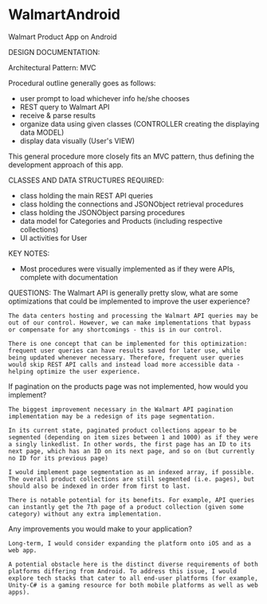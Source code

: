 # WalmartAndroid
Walmart Product App on Android

DESIGN DOCUMENTATION:

Architectural Pattern: MVC 

Procedural outline generally goes as follows:
- user prompt to load whichever info he/she chooses
- REST query to Walmart API
- receive & parse results
- organize data using given classes (CONTROLLER creating the displaying data MODEL)
- display data visually (User's VIEW)

This general procedure more closely fits an MVC pattern, thus defining the development approach of this app.

CLASSES AND DATA STRUCTURES REQUIRED:
- class holding the main REST API queries
- class holding the connections and JSONObject retrieval procedures
- class holding the JSONObject parsing procedures
- data model for Categories and Products (including respective collections)
- UI activities for User

KEY NOTES:
- Most procedures were visually implemented as if they were APIs, complete with documentation


QUESTIONS:
The Walmart API is generally pretty slow, what are some optimizations that could be implemented to improve the user experience?

	The data centers hosting and processing the Walmart API queries may be out of our control. However, we can make implementations that bypass or compensate for any shortcomings - this is in our control.

	There is one concept that can be implemented for this optimization: frequent user queries can have results saved for later use, while being updated whenever necessary. Therefore, frequent user queries would skip REST API calls and instead load more accessible data - helping optimize the user experience.


If pagination on the products page was not implemented, how would you implement?

	The biggest improvement necessary in the Walmart API pagination implementation may be a redesign of its page segmentation. 

	In its current state, paginated product collections appear to be segmented (depending on item sizes between 1 and 1000) as if they were a singly linkedlist. In other words, the first page has an ID to its next page, which has an ID on its next page, and so on (but currently no ID for its previous page)

	I would implement page segmentation as an indexed array, if possible. The overall product collections are still segmented (i.e. pages), but should also be indexed in order from first to last. 

	There is notable potential for its benefits. For example, API queries can instantly get the 7th page of a product collection (given some category) without any extra implementation. 


Any improvements you would make to your application?

	Long-term, I would consider expanding the platform onto iOS and as a web app. 

	A potential obstacle here is the distinct diverse requirements of both platforms differing from Android. To address this issue, I would explore tech stacks that cater to all end-user platforms (for example, Unity-C# is a gaming resource for both mobile platforms as well as web apps).

